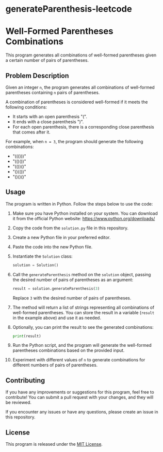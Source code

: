 # generateParenthesis-leetcode
# Well-Formed Parentheses Combinations

This program generates all combinations of well-formed parentheses given a certain number of pairs of parentheses.

## Problem Description

Given an integer `n`, the program generates all combinations of well-formed parentheses containing `n` pairs of parentheses.

A combination of parentheses is considered well-formed if it meets the following conditions:
- It starts with an open parenthesis "(".
- It ends with a close parenthesis ")".
- For each open parenthesis, there is a corresponding close parenthesis that comes after it.

For example, when `n = 3`, the program should generate the following combinations:
- "((()))"
- "(()())"
- "(())()"
- "()(())"
- "()()()"

## Usage

The program is written in Python. Follow the steps below to use the code:

1. Make sure you have Python installed on your system. You can download it from the official Python website: https://www.python.org/downloads/

2. Copy the code from the `solution.py` file in this repository.

3. Create a new Python file in your preferred editor.

4. Paste the code into the new Python file.

5. Instantiate the `Solution` class:

    ```python
    solution = Solution()
    ```

6. Call the `generateParenthesis` method on the `solution` object, passing the desired number of pairs of parentheses as an argument:

    ```python
    result = solution.generateParenthesis(3)
    ```

    Replace `3` with the desired number of pairs of parentheses.

7. The method will return a list of strings representing all combinations of well-formed parentheses. You can store the result in a variable (`result` in the example above) and use it as needed.

8. Optionally, you can print the result to see the generated combinations:

    ```python
    print(result)
    ```

9. Run the Python script, and the program will generate the well-formed parentheses combinations based on the provided input.

10. Experiment with different values of `n` to generate combinations for different numbers of pairs of parentheses.

## Contributing

If you have any improvements or suggestions for this program, feel free to contribute! You can submit a pull request with your changes, and they will be reviewed.

If you encounter any issues or have any questions, please create an issue in this repository.

## License

This program is released under the [MIT License](LICENSE).
